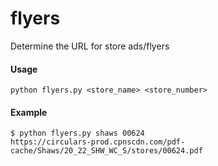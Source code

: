 # flyers
Determine the URL for store ads/flyers

#### Usage
```shell
python flyers.py <store_name> <store_number>
```
#### Example
```shell
$ python flyers.py shaws 00624
https://circulars-prod.cpnscdn.com/pdf-cache/Shaws/20_22_SHW_WC_S/stores/00624.pdf
```
